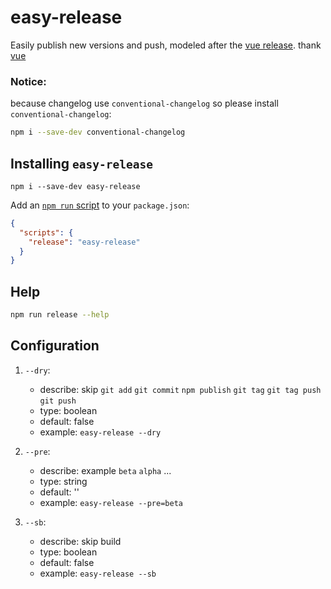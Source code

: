 # easy-release
Easily publish new versions and push, modeled after the [vue release](https://github.com/vuejs/vue/blob/main/scripts/release.js). thank [vue](https://github.com/vuejs/vue)

### Notice:
because changelog use `conventional-changelog` so please install `conventional-changelog`:
  ```sh
 npm i --save-dev conventional-changelog
  ```

## Installing `easy-release`
```
npm i --save-dev easy-release
```
Add an [`npm run` script](https://docs.npmjs.com/cli/run-script) to your `package.json`:

```json
{
  "scripts": {
    "release": "easy-release"
  }
}
```

## Help

``` sh
npm run release --help
```

## Configuration

1. `--dry`:
   - describe: skip `git add` `git commit` `npm publish` `git tag` `git tag push` `git push`
   - type: boolean
   - default: false
   - example: `easy-release --dry`
  
2. `--pre`:
   - describe: example `beta` `alpha` ...
   - type: string
   - default: ''
   - example: `easy-release --pre=beta`
    
3. `--sb`:
   - describe: skip build
   - type: boolean
   - default: false
   - example: `easy-release --sb`